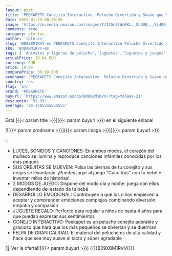 ```yaml
---
layout: post
title: 'PEEKAPETS Conejito Interactivo  Peluche Divertido y Suave que Mueve las Orejas y Hace Luces y Sonidos  Juguete Regalo para Bebés y Niños'
date: 2023-01-29 00:20:56
image: 'https://m.media-amazon.com/images/I/31GnEfdoRKL._SL500_._SL400_.jpg'
comments: true
category: ofertas
author: 'tole.es'
slug: 'B09XBM1RVV-es PEEKAPETS Conejito Interactivo Peluche Divertido y Suave...'
sku: 'B09XBM1RVV-es'
tags: [ 'Animales y figuras de peluche','Juguetes','Juguetes y juegos','Peluches','bebés','peekapets','🇪🇸', ]
actualPrice: 19.04 EUR
currency: EUR
price: 19.04
comparePrice: 39.99 EUR
prodname: 'PEEKAPETS Conejito Interactivo  Peluche Divertido y Suave que Mueve las Orejas y Hace Luces y Sonidos  Juguete Regalo para Bebés y Niños'
country: 'es'
flag: '🇪🇸'
brand: 'PEEKAPETS'
buyurl: 'https://www.amazon.es/dp/B09XBM1RVV/?tag=tolees-21'
descuento: '52.39'
average: '26.3705555555555'
---
```


Está [{{< param title >}}]({{< param buyurl >}}) en el siguiente enlace!

[![{{< param prodname >}}]({{< param image >}})]({{< param buyurl >}})

ℹ️:

- LUCES, SONIDOS Y CANCIONES: En ambos modos, el corazón del muñeco se ilumina y reproduce canciones infantiles conocidas por los más peques
- SUS OREJITAS SE MUEVEN: Pulsa las piernas de tu conejito y sus orejas se levantarán. ¡Puedes jugar al juego "Cucu tras" con tu bebé e inventar miles de historias!
- 2 MODOS DE JUEGO: Dispone del modo día y noche: juega con ellos dependiendo del estado de tu bebé
- DESARROLLO EMOCIONAL: Contribuyen a que los niños empiecen a aceptar y comprender emociones complejas combinando diversión, empatía y compasión
- JUGUETE REGALO: Perfecto para regalar a niños de hasta 4 años para que puedan expresar sus sentimientos
- CONEJO INTERACTIVO: Peekapet es un peluche conejito adorable y gracioso que hará que los más pequeños se diviertan y se duerman
- FELPA DE GRAN CALIDAD: El material del peluche es de alta calidad y hace que sea muy suave al tacto y súper agradable

[🛒 Ver la oferta!!]({{< param buyurl >}})
{{<world>}}B09XBM1RVV{{</world>}}
